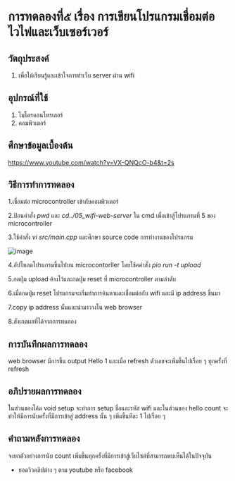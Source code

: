 # การทดลองที่๕ เรื่อง การเขียนโปรแกรมเชื่อมต่อไวไฟและเว็บเซอร์เวอร์

## วัตถุประสงค์
1. เพื่อให้เรียนรู้และเข้าใจการทำเว็บ server ผ่าน wifi

## อุปกรณ์ที่ใช้
1. ไมโครคอนโทรเลอร์
2. คอมพิวเตอร์

## ศึกษาข้อมูลเบื้องต้น

https://www.youtube.com/watch?v=VX-QNQcO-b4&t=2s

## วิธีการทำการทดลอง

1.เชื่อมต่อ microcontroller เข้ากับคอมพิวเตอร์

2.ป้อนคำสั่ง _pwd_ และ _cd../05_wifi-web-server_ ใน cmd เพื่อเข้าสู้โปรแกรมที่ 5 ของ microcontroller

3.ใช้คำสั่ง _vi src/main.cpp_ และศึกษา source code การทำงานของโปรแกรม

![image](https://user-images.githubusercontent.com/80879398/112261084-b89d4200-8c9d-11eb-9ad9-8053995db658.png)

4.อัปโหลดโปรแกรมขึ้นไปบน microcontorller โดยใช้คคำสั่ง _pio run -t upload_

5.กดปุ่ม upload ค้างไว้และกดปุ่ม reset ที่ microcontroller ตามลำดับ

6.เมื่อกดปุ่ม reset โปรแกรมจะเริ่มทำการค้นหาและเชื่อมต่อกับ wifi และมี ip address ขึ้นมา

7.copy ip address นั้นและนำมาวางใน web browser

8.สังเกตผลที่ได้จากการทดลอง

## การบันทึกผลการทดลอง

web browser มีการขึ้น output Hello 1 และเมื่อ refresh ตัวเลขจะเพิ่มขึ้นไปเรื่อย ๆ ทุกครั้งที่ refresh

## อภิปรายผลการทดลอง

ในส่วนของโค้ด void setup จะทำการ setup ชื่อและรหัส wifi และในส่วนของ hello count จะทำให้มีการนับครั้งที่มีการเข้าสู่ address นั้น ๆ เพิ่มขึ้นทีละ 1 ไปเรื่อย ๆ

## คำถามหลังการทดลอง

จงยกตัวอย่างการนับ count เพิ่มขึ้นทุกครั้งที่มีการเข้าสู่เว็บไซต์ที่สามารถพบเห็นได้ในปัจจุบัน

- ยอดวิวคลิปต่าง ๆ ตาม youtube หรือ facebook
